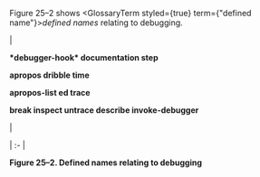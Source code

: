  



Figure 25–2 shows <GlossaryTerm styled={true} term={"defined name"}><i>defined names</i></GlossaryTerm> relating to debugging. 



|<p>**\*debugger-hook\* documentation step** </p><p>**apropos dribble time** </p><p>**apropos-list ed trace** </p><p>**break inspect untrace describe invoke-debugger**</p>|

| :- |





**Figure 25–2. Defined names relating to debugging** 



